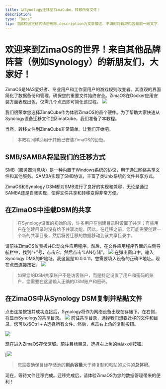 ```yaml
---
title: 从Synology迁移至ZimaCube，转移所有文件！
description:
type: “Docs”
tip: 顶部栏固定格式请勿删除,description为文章描述，不填时将截取内容最前一段文字
---
```

# 欢迎来到ZimaOS的世界！来自其他品牌阵营（例如Synology）的新朋友们，大家好！

ZimaOS是NAS爱好者、专业用户和工作室用户的游戏规则改变者。其直观的界面简化了数据备份和管理，确保您的重要文件始终安全。ZimaOS在Docker应用安装方面表现出色，仅需几个点击即可简化该过程。
![](https://manage.icewhale.io/api/static/docs/1722482124812_image.png)

我们很荣幸您选择ZimaCube作为体验ZimaOS的首个硬件。为了帮助大家快速从Synology设备迁移文件到ZimaCube，我们准备了本教程。

当然，转移文件到ZimaCube非常简单。让我们开始吧。

> 本教程同样适用于其他已安装ZimaOS的设备。

## SMB/SAMBA将是我们的迁移方式
SMB（服务器消息块）是一种内置于Windows系统的协议，用于通过网络共享文件和其他服务。SAMBA实现了SMB协议，丰富了类Unix系统的文件共享方式。

ZimaOS和Synology DSM都对SMB进行了良好的实现和兼容，无论是通过SAMBA还是自我实现，使得文件共享和转移变得非常方便。

## 在ZimaOS中挂载DSM的共享
> 在Synology设置的初始阶段，许多用户在创建目录时设置了共享；有些用户在创建目录时没有给予共享功能。因此，在迁移之前，您可能需要创建一个新的共享目录，然后将要迁移的数据移动到该共享目录中。

请前往ZimaOS仪表板并启动文件应用程序。然后，在文件应用程序界面的左侧导航栏中，找到“+”号，点击它，然后点击“LAN存储”。
![](https://manage.icewhale.io/api/static/docs/1722482274183_image.png)
在弹出窗口中，输入Synology DMS的IP地址。我这里是10.0.0.11，您需要填入设备的正确IP地址。现在点击连接按钮。
![](https://manage.icewhale.io/api/static/docs/1722482301030_image.png)
> 如果您的DSM共享账户不是访客账户，而是特定设置了用户和密码的账户，您需要在这里输入正确的DSM账户和密码。

## 在ZimaOS中从Synology DSM复制并粘贴文件
点击连接按钮并成功连接后，Synology将作为网络设备出现在存储下。在右侧，将显示Synology的共享目录。
![](https://manage.icewhale.io/api/static/docs/1722482333599_image.png)
前往共享目录，选择我们想要迁移的文件和目录。您可以按Ctrl + A选择所有文件。然后，点击右上角的复制按钮。

![](https://manage.icewhale.io/api/static/docs/1722482355535_copyImage.png)

现在进入ZimaOS存储区域。前往目标目录，选择右上角的`粘贴xx项`按钮。

[![](https://manage.icewhale.io/api/static/docs/1722482356366_copyImage.jpeg)


> 您需要确保目标存储池的**剩余容量**大于待复制和粘贴的文件的**总体积**。

现在，等待文件迁移完成。迁移完成后，请体验ZimaOS为您的数据管理带来的便利！